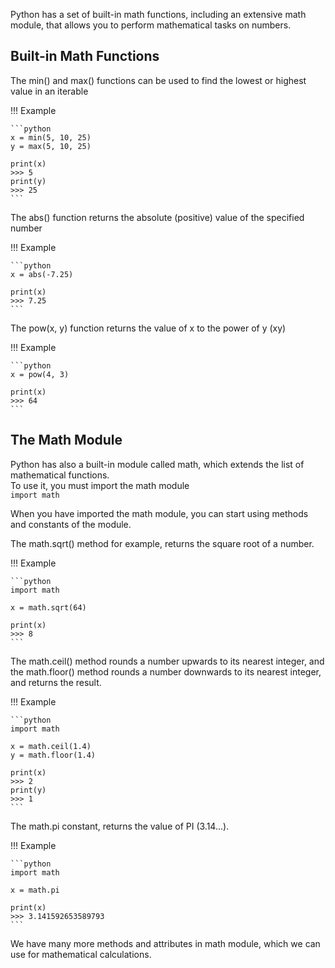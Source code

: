 
Python has a set of built-in math functions, including an extensive math module, that allows you to perform mathematical tasks on numbers.

## Built-in Math Functions

The min() and max() functions can be used to find the lowest or highest value in an iterable   

!!! Example

    ```python
    x = min(5, 10, 25)
    y = max(5, 10, 25)

    print(x)
    >>> 5
    print(y)
    >>> 25
    ```

The abs() function returns the absolute (positive) value of the specified number 

!!! Example

    ```python
    x = abs(-7.25)

    print(x)
    >>> 7.25
    ```

The pow(x, y) function returns the value of x to the power of y (xy)

!!! Example

    ```python
    x = pow(4, 3)

    print(x)
    >>> 64
    ```

## The Math Module

Python has also a built-in module called math, which extends the list of mathematical functions.  
To use it, you must import the math module  
`import math`

When you have imported the math module, you can start using methods and constants of the module.   

The math.sqrt() method for example, returns the square root of a number.  

!!! Example

    ```python
    import math

    x = math.sqrt(64)

    print(x)
    >>> 8
    ```

The math.ceil() method rounds a number upwards to its nearest integer, and the math.floor() method rounds a number downwards to its nearest integer, and returns the result.  

!!! Example

    ```python
    import math

    x = math.ceil(1.4)
    y = math.floor(1.4)

    print(x) 
    >>> 2
    print(y) 
    >>> 1
    ```

The math.pi constant, returns the value of PI (3.14...).

!!! Example

    ```python
    import math

    x = math.pi

    print(x)
    >>> 3.141592653589793
    ```

We have many more methods and attributes in math module, which we can use for mathematical calculations.   